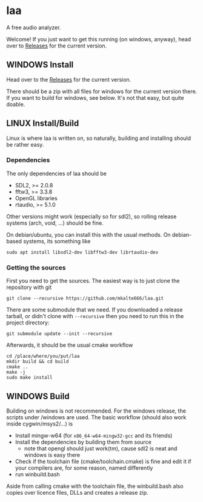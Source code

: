 # laa
A free audio analyzer. 

Welcome! If you just want to get this running (on windows, anyway), head over to  [Releases](https://github.com/mkalte666/laa/releases) for the current version. 

## WINDOWS Install

Head over to the [Releases](https://github.com/mkalte666/laa/releases) for the current version. 

There should be a zip with all files for windows for the current version there. 
If you want to build for windows, see below. It's not that easy, but quite doable.

## LINUX Install/Build 
Linux is where laa is written on, so naturally, building and installing should be rather easy. 

### Dependencies 
The only dependencies of laa should be 
 * SDL2, >= 2.0.8
 * fftw3, >= 3.3.8
 * OpenGL libraries 
 * rtaudio, >= 5.1.0
 
Other versions might work (especially so for sdl2), so rolling release systems (arch, void, ...) should be fine.
 
On debian/ubuntu, you can install this with the usual methods. On debian-based systems, its something like 
    
    sudo apt install libsdl2-dev libfftw3-dev librtaudio-dev 

### Getting the sources
First you need to get the sources. The easiest way is to just clone the repository with git
    
    git clone --recursive https://github.com/mkalte666/laa.git

There are some submodule that we need.
If you downloaded a release tarball, or didn't clone with `--recursive` then you need to run this in the project directory:
 
    git submodule update --init --recursive

Afterwards, it should be the usual cmake workflow

    cd /place/where/you/put/laa
    mkdir build && cd build
    cmake ..
    make -j
    sudo make install 
    
## WINDOWS Build
Building on windows is not recommended. 
For the windows release, the scripts under /windows are used. 
The basic workflow (should also work inside cygwin/msys2/...) is 
  * Install mingw-w64 (for `x86_64-w64-mingw32-gcc` and its friends)
  * Install the dependencies by building them from source
    * note that opengl should just work(tm), cause sdl2 is neat and windows is easy there
  * Check if the toolchain file (cmake/toolchain.cmake) is fine and edit it if your compilers are, for some reason, named differently
  * run winbuild.bash
  
Aside from calling cmake with the toolchain file, the winbuild.bash also copies over licence files, DLLs and creates a release zip.
